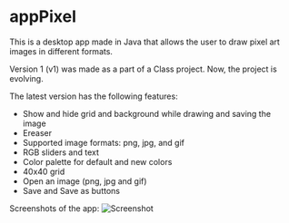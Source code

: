 # appPixel

This is a desktop app made in Java that allows the user to draw pixel art images in different formats. 

Version 1 (v1) was made as a part of a Class project. Now, the project is evolving.

The latest version has the following features:
- Show and hide grid and background while drawing and saving the image
- Ereaser
- Supported image formats: png, jpg, and gif
- RGB sliders and text
- Color palette for default and new colors
- 40x40 grid
- Open an image (png, jpg and gif)
- Save and Save as buttons

Screenshots of the app:
![Screenshot](screenshot.png)
